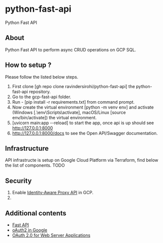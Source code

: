 # python-fast-api
Python Fast API

## About
Python Fast API to perform async CRUD operations on GCP SQL.

## How to setup ?

Please follow the listed below steps.

1. First clone [gh repo clone ravindersirohi/python-fast-api] the python-fast-api repository.
2. Go to the gcp-fast-api folder.
3. Run - [pip install -r requirements.txt] from command prompt.
4. Now create the virtual environment [python -m venv env] and activate (Windows [.\env\Scripts\activate], macOS/Linux [source env/bin/activate]) the virtual environment.
5. [uvicorn main:app --reload] to start the app, once api is up should see http://127.0.0.1:8000
6. http://127.0.0.1:8000/docs to see the Open API/Swagger documentation.

## Infrastructure
API infrastructe is setup on Google Cloud Platform via Terraform, find below the list of components.
TODO

## Security
1. Enable [Identity-Aware Proxy API](https://cloud.google.com/security/products/iap?hl=en_US&_gl=1*1enm781*_ga*NzczNDcyLjE3Mzc1NDA5MTE.*_ga_WH2QY8WWF5*MTczNzU1MTg4OS4zLjEuMTczNzU1MjE0Ny4zLjAuMA..) in GCP.
2. 

## Additional contents

- [Fast API](https://fastapi.tiangolo.com/)
- [oAuth2 in Google](https://developers.google.com/identity/protocols/oauth2)
- [OAuth 2.0 for Web Server Applications](https://developers.google.com/identity/protocols/oauth2/web-server)